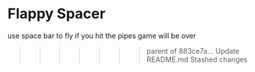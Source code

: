 # Flappy Spacer 
use space bar to fly 
if you hit the pipes game will be over



>>>>>>> parent of 883ce7a... Update README.md
>>>>>>> Stashed changes


